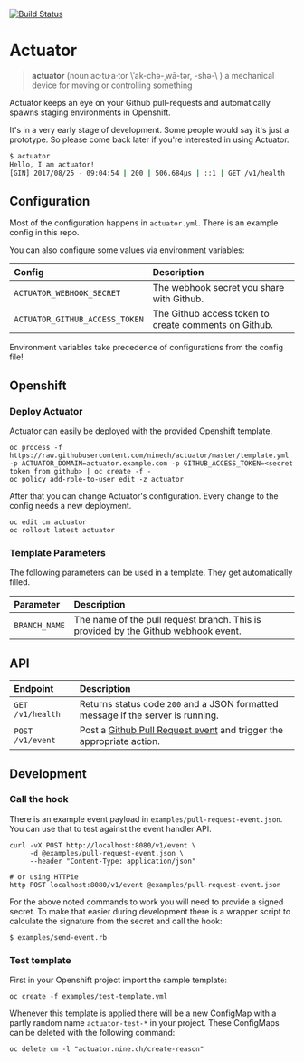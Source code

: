 [![Build Status](https://travis-ci.org/ninech/actuator.svg?branch=master)](https://travis-ci.org/ninech/actuator)

# Actuator

> **actuator** (noun  ac·tu·a·tor \ˈak-chə-ˌwā-tər, -shə-\ ) a mechanical device for moving or controlling something

Actuator keeps an eye on your Github pull-requests and automatically spawns staging environments in Openshift.

It's in a very early stage of development. Some people would say it's just a prototype. So please come back later if you're interested in using Actuator.

```sh
$ actuator
Hello, I am actuator!
[GIN] 2017/08/25 - 09:04:54 | 200 | 506.684µs | ::1 | GET /v1/health
```

## Configuration

Most of the configuration happens in `actuator.yml`. There is an example config in this repo.

You can also configure some values via environment variables:

| Config                         | Description     |
| :----------------------------- | :-------------- |
| `ACTUATOR_WEBHOOK_SECRET`      | The webhook secret you share with Github. |
| `ACTUATOR_GITHUB_ACCESS_TOKEN` | The Github access token to create comments on Github. |

Environment variables take precedence of configurations from the config file!

## Openshift

### Deploy Actuator

Actuator can easily be deployed with the provided Openshift template.

    oc process -f https://raw.githubusercontent.com/ninech/actuator/master/template.yml -p ACTUATOR_DOMAIN=actuator.example.com -p GITHUB_ACCESS_TOKEN=<secret token from github> | oc create -f -
    oc policy add-role-to-user edit -z actuator

After that you can change Actuator's configuration. Every change to the config needs a new deployment.

    oc edit cm actuator
    oc rollout latest actuator

### Template Parameters

The following parameters can be used in a template. They get automatically filled.

| Parameter          | Description     |
| :----------------- | :-------------- |
| `BRANCH_NAME`      | The name of the pull request branch. This is provided by the Github webhook event. |

## API

| Endpoint           | Description     |
| :----------------- | :-------------- |
| `GET /v1/health`   | Returns status code `200` and a JSON formatted message if the server is running. |
| `POST /v1/event`   | Post a [Github Pull Request event](https://developer.github.com/v3/activity/events/types/#pullrequestevent) and trigger the appropriate action. |

## Development

### Call the hook

There is an example event payload in `examples/pull-request-event.json`. You can use that to test against the event handler API.

    curl -vX POST http://localhost:8080/v1/event \
         -d @examples/pull-request-event.json \
         --header "Content-Type: application/json"

    # or using HTTPie
    http POST localhost:8080/v1/event @examples/pull-request-event.json

For the above noted commands to work you will need to provide a signed secret. To make that easier during development there is a wrapper script to calculate the signature from the secret and call the hook:

    $ examples/send-event.rb

### Test template

First in your Openshift project import the sample template:

    oc create -f examples/test-template.yml

Whenever this template is applied there will be a new ConfigMap with a partly random name `actuator-test-*` in your project. These ConfigMaps can be deleted with the following command:

    oc delete cm -l "actuator.nine.ch/create-reason"
